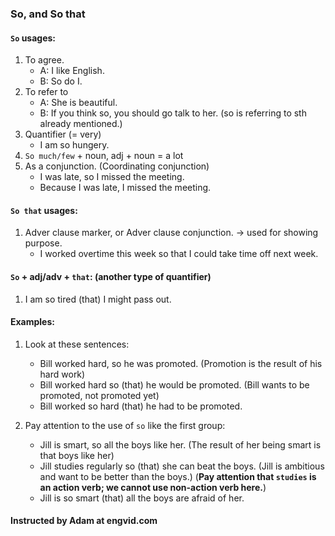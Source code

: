 ### So, and So that

#### `So` usages:

1. To agree.
	- A: I like English.
	- B: So do I.
2. To refer to
	- A: She is beautiful.
	- B: If you think so, you should go talk to her. (so is referring to sth already mentioned.)
3. Quantifier (= very)
	- I am so hungery.
4. `So much/few` + noun, adj + noun = a lot
5. As a conjunction. (Coordinating conjunction)
	- I was late, so I missed the meeting.
	- Because I was late, I missed the meeting.

#### `So that` usages:

1. Adver clause marker, or Adver clause conjunction. -> used for showing purpose.
	- I worked overtime this week so that I could take time off next week. 

#### `So` + adj/adv + `that`: (another type of quantifier)

1. I am so tired (that) I might pass out.

#### Examples:

1. Look at these sentences:

	- Bill worked hard, so he was promoted. (Promotion is the result of his hard work)
	- Bill worked hard so (that) he would be promoted. (Bill wants to be promoted, not promoted yet)
	- Bill worked so hard (that) he had to be promoted.

2. Pay attention to the use of `so` like the first group:

	- Jill is smart, so all the boys like her. (The result of her being smart is that boys like her)
	- Jill studies regularly so (that) she can beat the boys. (Jill is ambitious and want to be better than the boys.) (**Pay attention that `studies` is an action verb; we cannot use non-action verb here.**)
	- Jill is so smart (that) all the boys are afraid of her.

#### Instructed by Adam at engvid.com

